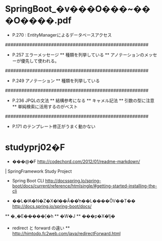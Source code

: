 # SpringBoot_�v���O���~���O����.pdf
* P.270 : EntityManagerによるデータベースアクセス


#####################################################
* P.257 エラーメッセージ
** 種類を列挙している
** アノテーションのメッセーが優先して使われる。

#####################################################
* P.249 アノテーション
** 種類を列挙している

#####################################################
* P.236 JPQLの文法
** 結構参考になる
** キャメル記法
** 引数の型に注意
** 単純検索に活用するのがベスト

#####################################################
* P.171 のテンプレート修正がうまく動かない

# studyprj02�F
* ���@�F <http://codechord.com/2012/01/readme-markdown/>

| SpringFramework Study Project

* Spring Boot CLI
http://docsspring.lo/spring-boot/docs/current/reference/htmIsingle/#getting-started-installing-the-cli

* ��L�ł̓A�N�Z�X�ł��Ȃ��̂ŉ��L����ŐV��T��
http://docs.spring.io/spring-boot/docs/

** �_�E�����[�h
** �W�J
** ���p�X�̒ǉ�

* redirect と forward の違い
** http://himtodo.fc2web.com/java/redirectForward.html


